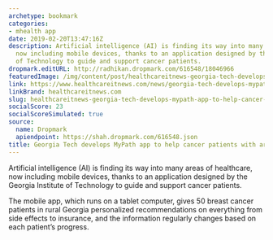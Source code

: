 ```yaml
---
archetype: bookmark
categories:
- mhealth app
date: 2019-02-20T13:47:16Z
description: Artificial intelligence (AI) is finding its way into many areas of healthcare,
  now including mobile devices, thanks to an application designed by the Georgia Institute
  of Technology to guide and support cancer patients.
dropmark.editURL: http://radhikan.dropmark.com/616548/18046966
featuredImage: /img/content/post/healthcareitnews-georgia-tech-develops-mypath-app-to-help-cancer-patients-with-artificial-intelligence.jpg
link: https://www.healthcareitnews.com/news/georgia-tech-develops-mypath-app-help-cancer-patients-artificial-intelligence
linkBrand: healthcareitnews.com
slug: healthcareitnews-georgia-tech-develops-mypath-app-to-help-cancer-patients-with-artificial-intelligence
socialScore: 23
socialScoreSimulated: true
source:
  name: Dropmark
  apiendpoint: https://shah.dropmark.com/616548.json
title: Georgia Tech develops MyPath app to help cancer patients with artificial intelligence
---
```

Artificial intelligence (AI) is finding its way into many areas of healthcare, now including mobile devices, thanks to an application designed by the Georgia Institute of Technology to guide and support cancer patients.

The mobile app, which runs on a tablet computer, gives 50 breast cancer patients in rural Georgia personalized recommendations on everything from side effects to insurance, and the information regularly changes based on each patient’s progress.


